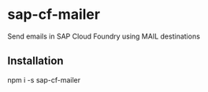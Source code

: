# sap-cf-mailer
Send emails in SAP Cloud Foundry using MAIL destinations 

## Installation

npm i -s sap-cf-mailer
